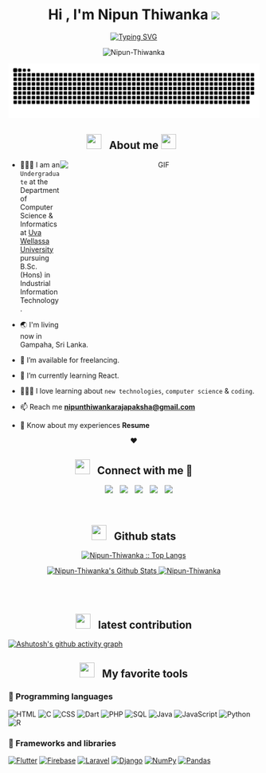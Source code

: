 
<!-- HEADING -->
<h1 align="center">Hi , I'm Nipun Thiwanka <img src="https://media.giphy.com/media/hvRJCLFzcasrR4ia7z/giphy.gif" width="35"></h1>
    <p align="center">
<!--       <a href="https://git.io/typing-svg"><img src="https://readme-typing-svg.herokuapp.com?font=Fira+Code&pause=1000&center=true&vCenter=true&width=435&lines=Undergraduate+Of+Uva+Wellassa.;Always+learning+new+things.;Team+Player.;Freelancer.;Volunteer." alt="Typing SVG" /></a> -->
  <a href="https://git.io/typing-svg"><img src="https://readme-typing-svg.demolab.com?font=Fira+Code&pause=1000&center=true&vCenter=true&width=435&lines=2%2B+Years+Of+Experience;QA+Automation+Engineer;Selenium;Appium;Rest-Assured;Mobile+Application+Automation+(Android+%2B+iOS);Web+Application+Automation;CI%2FCD+Integration" alt="Typing SVG" /></a>
    </p>
    <p align="center">
      <img src="https://komarev.com/ghpvc/?username=Nipun-Thiwanka" alt="Nipun-Thiwanka" /> 
    </p>
    <div align="center">
        <a href="https://github.com/Nipun-Thiwanka">
          <img  src="https://raw.githubusercontent.com/1999AZZAR/1999AZZAR/readme/resources/grid-snake.svg"alt="snake" /></a>
    </div>
    
<!-- ABOUT ME -->
<h2 align="center"><img src="https://media.giphy.com/media/iY8CRBdQXODJSCERIr/giphy.gif" width="30" height="30" style="margin-right: 10px;"> About me <img src="https://camo.githubusercontent.com/017ce09cb328afef06129604953c8331f3c09f3bda8b7081e8b7c4de23b1a723/68747470733a2f2f632e74656e6f722e636f6d2f585362443930326e31667741414141692f72656e6e656e2d666173742e676966" width="30" height="30" style="margin-right: 10px;"></h2>
    <a target="_blank" align="center">
      <img align="right" top="100" bottom= "100" height="350" width="400" alt="GIF" src="https://github.com/Adam-pw/Adam-pw/blob/main/animation_500_kxa883sd.gif">
    </a>

- 👨🏻‍🎓 I am an `Undergraduate` at the Department of Computer Science & Informatics at <a href="https://uwu.ac.lk/">Uva Wellassa University</a> pursuing B.Sc. (Hons) in Industrial Information Technology.

- 🌏 I'm living now in Gampaha, Sri Lanka.

- 🤝 I’m available for freelancing.

- 🌱 I’m currently learning React.

- 👨🏻‍🔬 I love learning about `new technologies`, `computer science` & `coding`.

- 📫 Reach me **nipunthiwankarajapaksha@gmail.com**

- 📄 Know about my experiences **Resume** 

<p align="center" >❤️</p>

<!-- CONNECT WITH ME -->
<p align="center">
    <h2 align="center"> <img src="https://media.giphy.com/media/iY8CRBdQXODJSCERIr/giphy.gif" width="30" height="30" style="margin-right: 10px;"> Connect with me 🤝  </h2> 
        <div align="center"  class="icons-social" style="margin-left: 10px;">
                <a style="margin-left: 10px;"  target="_blank" href="https://www.linkedin.com/in/nipun-thiwanka-1687b816b/">
                    <img src="https://img.icons8.com/doodle/40/000000/linkedin--v2.png"></a>
                <a style="margin-left: 10px;" target="_blank" href="https://github.com/Nipun-Thiwanka">
                    <img src="https://img.icons8.com/doodle/40/000000/github--v1.png"></a>
                <a style="margin-left: 10px;" target="_blank" href="https://www.instagram.com/nipun_t_h_i_w_a_n_k_a/">
                    <img src="https://img.icons8.com/doodle/40/000000/instagram-new--v2.png"></a>
                <a style="margin-left: 10px;" target="_blank" href="https://twitter.com/Nipunthiwa">
                    <img src="https://img.icons8.com/doodle/1x/twitter-squared--v2.png" ></a>
                <a style="margin-left: 10px;" target="_blank" href="https://www.facebook.com/Nipunthiwankarajapaksha/">
                    <img src="https://img.icons8.com/doodle/40/000000/facebook.png" ></a>
          </div>
</p>
<br/>

<!-- GITHUB STATS -->
<h2 align="center"><img src="https://media.giphy.com/media/iY8CRBdQXODJSCERIr/giphy.gif" width="30" height="30" style="margin-right: 10px;"> Github stats  </h2> 
<p align="center">
  <a href="https://github.com/Nipun-Thiwanka">
    <img src="https://github-readme-stats.vercel.app/api/top-langs?username=Nipun-Thiwanka&langs_count=12&show_icons=true&locale=en&layout=compact&theme=algolia" alt="Nipun-Thiwanka :: Top Langs" height="auto" width="full"/>
  </a>
</p>
<p align="center">
  <a href="https://github.com/Nipun-Thiwanka">
      <img alt="Nipun-Thiwanka's Github Stats" src="https://github-readme-stats-eight-theta.vercel.app/api?username=Nipun-Thiwanka&show_icons=true&theme=algolia&include_all_commits=true&count_private=true" width="400px"/>
  <img src="https://github-readme-streak-stats.herokuapp.com/?user=Nipun-Thiwanka&theme=algolia" alt="Nipun-Thiwanka" width="400px"/>
</a>
</p>
<br/>

<br/>
<h2 align="center"><img src="https://media.giphy.com/media/iY8CRBdQXODJSCERIr/giphy.gif" width="30" height="30" style="margin-right: 10px;"> latest contribution </h2>

[![Ashutosh's github activity graph](https://github-readme-activity-graph.vercel.app/graph?username=Nipun-Thiwanka&custom_title=My%20Activity%20Graph&&bg_color=000&color=fff&line=00E676&point=fff&hide_border=true)](https://github.com/ashutosh00710/github-readme-activity-graph)

<!-- TOOLS AND LANGUAGE -->
<h2 align="center"><img src="https://media.giphy.com/media/iY8CRBdQXODJSCERIr/giphy.gif" width="30" height="30" style="margin-right: 10px;"> My favorite tools  </h2> 

### :robot: Programming languages

<p>
    <img alt="HTML" src="https://img.shields.io/badge/HTML-E34F26.svg?logo=html5&logoColor=white">
    <img alt="C" src="https://custom-icon-badges.demolab.com/badge/C-03599C.svg?logo=c-in-hexagon&logoColor=white">
    <img alt="CSS" src="https://img.shields.io/badge/CSS-1572B6.svg?logo=css3&logoColor=white">
    <img alt="Dart" src="https://img.shields.io/badge/Dart-15A6C4.svg?logo=dart&logoColor=white">
    <img alt="PHP" src="https://img.shields.io/badge/PHP-777BB4.svg?logo=php&logoColor=white">
    <img alt="SQL" src="https://custom-icon-badges.demolab.com/badge/SQL-025E8C.svg?logo=database&logoColor=white">
    <img alt="Java" src="https://custom-icon-badges.demolab.com/badge/Java-007396.svg?logo=java&logoColor=white">
    <img alt="JavaScript" src="https://img.shields.io/badge/JavaScript-F7DF1E.svg?logo=javascript&logoColor=black">
    <img alt="Python" src="https://img.shields.io/badge/Python-14354C.svg?logo=python&logoColor=white">
    <img alt="R" src="https://img.shields.io/badge/R-276DC3.svg?logo=r&logoColor=white">
</p>

### 🧰 Frameworks and libraries

<p>
    <a href="#"><img alt="Flutter" src="https://img.shields.io/badge/Flutter-02569B.svg?logo=flutter&logoColor=white"></a>
    <a href="#"><img alt="Firebase" src="https://img.shields.io/badge/Firebase-20232e.svg?logo=firebase&logoColor=white"></a>
    <a href="#"><img alt="Laravel" src="https://custom-icon-badges.demolab.com/badge/laravel-E61B23.svg?logo=laravel&logoColor=white"></a>
    <a href="#"><img alt="Django" src="https://img.shields.io/badge/-Django-00979D?logo=Django&logoColor=white"></a>
    <a href="#"><img alt="NumPy" src="https://img.shields.io/badge/Numpy-013243.svg?logo=numpy&logoColor=white"></a>
    <a href="#"><img alt="Pandas" src="https://img.shields.io/badge/Pandas-150458.svg?logo=pandas&logoColor=white"></a>
</p>





